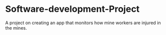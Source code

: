 # Software-development-Project
A project on creating an app that monitors how mine workers are injured in the mines.
